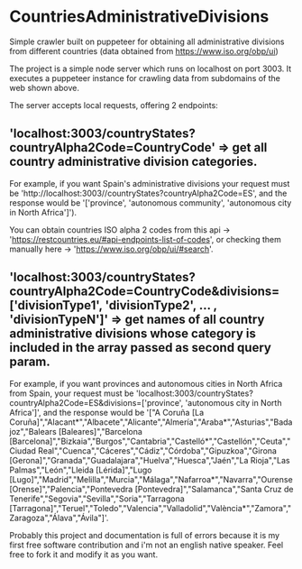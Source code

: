 # CountriesAdministrativeDivisions

Simple crawler built on puppeteer for obtaining all administrative divisions from different countries (data obtained from https://www.iso.org/obp/ui)

The project is a simple node server which runs on localhost on port 3003. It executes a puppeteer instance for crawling data from subdomains of the web shown above.

The server accepts local requests, offering 2 endpoints:

## 'localhost:3003/countryStates?countryAlpha2Code=CountryCode' => get all country administrative division categories. 

For example, if you want Spain's administrative divisions your request must be 'http://localhost:3003//countryStates?countryAlpha2Code=ES', and the response would be 
'['province', 'autonomous community', 'autonomous city in North Africa']'). 

You can obtain countries ISO alpha 2 codes from this api -> 'https://restcountries.eu/#api-endpoints-list-of-codes', or checking them manually here -> 
'https://www.iso.org/obp/ui/#search'.

## 'localhost:3003/countryStates?countryAlpha2Code=CountryCode&divisions=['divisionType1', 'divisionType2', ... , 'divisionTypeN']' => get names of all country administrative divisions whose category is included in the array passed as second query param.

For example, if you want provinces and autonomous cities in North Africa from Spain, your request must be 'localhost:3003/countryStates?countryAlpha2Code=ES&divisions=['province', 'autonomous city in North Africa']', and
the response would be '["A Coruña [La Coruña]","Alacant*","Albacete","Alicante","Almería","Araba*","Asturias","Badajoz","Balears [Baleares]","Barcelona [Barcelona]","Bizkaia","Burgos","Cantabria","Castelló*","Castellón","Ceuta","Ciudad Real","Cuenca","Cáceres","Cádiz","Córdoba","Gipuzkoa","Girona [Gerona]","Granada","Guadalajara","Huelva","Huesca","Jaén","La Rioja","Las Palmas","León","Lleida [Lérida]","Lugo [Lugo]","Madrid","Melilla","Murcia","Málaga","Nafarroa*","Navarra","Ourense [Orense]","Palencia","Pontevedra [Pontevedra]","Salamanca","Santa Cruz de Tenerife","Segovia","Sevilla","Soria","Tarragona [Tarragona]","Teruel","Toledo","Valencia","Valladolid","València*","Zamora","Zaragoza","Álava","Ávila"]'.

Probably this project and documentation is full of errors because it is my first free software contribution and i'm not an english native speaker. Feel free to fork it and modify it
as you want.
